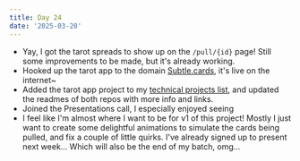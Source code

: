 ```yaml
---
title: Day 24
date: '2025-03-20'
---
```


- Yay, I got the tarot spreads to show up on the `/pull/{id}` page! Still some improvements to be made, but it's already working.
- Hooked up the tarot app to the domain [Subtle.cards](https://subtle.cards), it's live on the internet~
- Added the tarot app project to my [technical projects list](https://github.com/palomakop/technical-projects-list), and updated the readmes of both repos with more info and links.
- Joined the Presentations call, I especially enjoyed seeing 
- I feel like I'm almost where I want to be for v1 of this project! Mostly I just want to create some delightful animations to simulate the cards being pulled, and fix a couple of little quirks. I've already signed up to present next week... Which will also be the end of my batch, omg...
